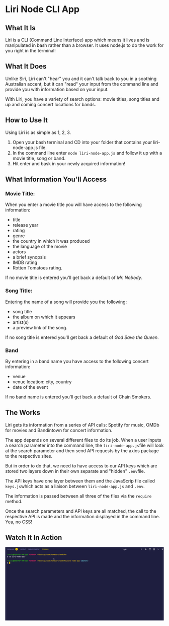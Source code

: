 # Liri Node CLI App

## What It Is
Liri is a CLI (Command Line Interface) app which means it lives and is manipulated in bash rather than a browser. It uses node.js to do the work for you right in the terminal!

## What It Does
Unlike Siri, Liri can't "hear" you and it can't talk back to you in a soothing Australian accent, but it can "read" your input from the command line and provide you with information based on your input.

With Liri, you have a variety of search options: movie titles, song titles and up and coming concert locations for bands.

## How to Use It
Using Liri is as simple as 1, 2, 3. 
1) Open your bash terminal and CD into your folder that contains your liri-node-app.js file. 
2) In the command line enter `node liri-node-app.js` and follow it up with a movie title, song or band. 
3) Hit enter and bask in your newly acquired information!

## What Information You'll Access

### Movie Title:
When you enter a movie title you will have access to the following information:

* title
* release year
* rating
* genre
* the country in which it was produced
* the language of the movie
* actors
* a brief synopsis
* IMDB rating 
* Rotten Tomatoes rating.

If no movie title is entered you'll get back a default of *Mr. Nobody*.

### Song Title:
Entering the name of a song will provide you the following:

* song title
* the album on which it appears 
* artist(s)
* a preview link of the song.

If no song title is entered you'll get back a default of *God Save the Queen*.

### Band
By entering in a band name you have access to the following concert information:

* venue
* venue location: city, country
* date of the event

If no band name is entered you'll get back a default of Chain Smokers.

## The Works
Liri gets its information from a series of API calls: Spotify for music, OMDb for movies and Bandintown for concert information.

The app depends on several different files to do its job. When a user inputs a search parameter into the command line, the `liri-node-app.js`file will look at the search parameter and then send API requests by the axios package to the respective sites. 

But in order to do that, we need to have access to our API keys which are stored two layers down in their own separate and "hidden" `.env`file. 

The API keys have one layer between them and the JavaScrip file called `keys.js`which acts as a liaison between `liri-node-app.js` and `.env`. 

The information is passed between all three of the files via the `require` method. 

Once the search parameters and API keys are all matched, the call to the respective API is made and the information displayed in the command line. Yea, no CSS!

## Watch It In Action
![](concert-gif.gif)